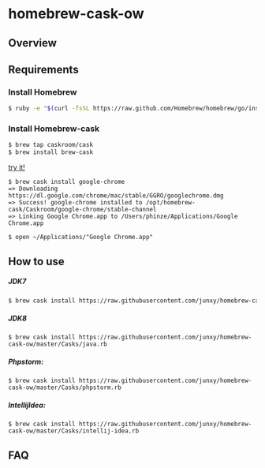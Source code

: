 homebrew-cask-ow
================

## Overview


## Requirements

### Install Homebrew
```bash
$ ruby -e "$(curl -fsSL https://raw.github.com/Homebrew/homebrew/go/install)"
```

### Install Homebrew-cask
```bash
$ brew tap caskroom/cask
$ brew install brew-cask
```
[try it!](https://github.com/caskroom/homebrew-cask#lets-try-it)
```
$ brew cask install google-chrome
=> Downloading https://dl.google.com/chrome/mac/stable/GGRO/googlechrome.dmg
=> Success! google-chrome installed to /opt/homebrew-cask/Caskroom/google-chrome/stable-channel
=> Linking Google Chrome.app to /Users/phinze/Applications/Google Chrome.app

$ open ~/Applications/"Google Chrome.app"
```

## How to use

##### JDK7
```bash
$ brew cask install https://raw.githubusercontent.com/junxy/homebrew-cask-ow/master/Casks/java7.rb
```

##### JDK8
```
$ brew cask install https://raw.githubusercontent.com/junxy/homebrew-cask-ow/master/Casks/java.rb
```

##### Phpstorm:
```
$ brew cask install https://raw.githubusercontent.com/junxy/homebrew-cask-ow/master/Casks/phpstorm.rb
```

##### IntellijIdea: 
```
$ brew cask install https://raw.githubusercontent.com/junxy/homebrew-cask-ow/master/Casks/intellij-idea.rb
```

## FAQ
